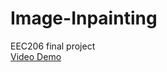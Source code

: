 # Image-Inpainting
EEC206 final project  
[Video Demo](https://www.youtube.com/watch?v=R4t8kbnEbOA)  
